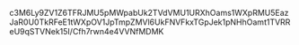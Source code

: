 c3M6Ly9ZV1Z6TFRJMU5pMWpabUk2TVdVMU1URXhOams1WXpRMU5EazJaR0U0TkRFeE1tWXpOV1JpTmpZMVl6UkFNVFkxTGpJek1pNHhOamt1TVRReU9qSTVNek15I/Cfh7rwn4e4VVNfMDMK